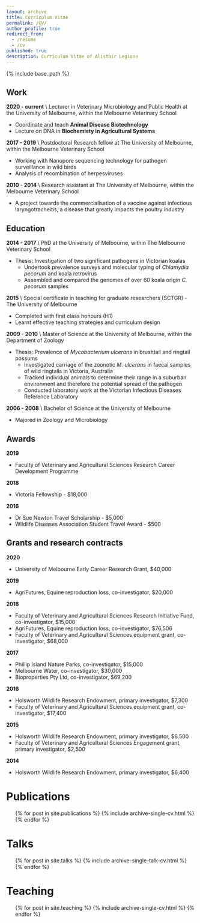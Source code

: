 ```yaml
---
layout: archive
title: Curriculum Vitae
permalink: /CV/
author_profile: true
redirect_from:
  - /resume
  - /cv
published: true
description: Curriculum Vitae of Alistair Legione
---
```


{% include base_path %}

## Work
__2020 - current__ \\
Lecturer in Veterinary Microbiology and Public Health at the University of Melbourne, within the Melbourne Veterinary School
* Coordinate and teach **Animal Disease Biotechnology**
* Lecture on DNA in **Biochemisty in Agricultural Systems**

__2017 - 2019__ \\
Postdoctoral Research fellow at The University of Melbourne, within the Melbourne Veterinary School
* Working with Nanopore sequencing technology for pathogen surveillance in wild birds
* Analysis of recombination of herpesviruses

__2010 - 2014__ \\
Research assistant at The University of Melbourne, within the Melbourne Veterinary School
* A project towards the commercialisation of a vaccine against infectious laryngotracheitis, a disease that greatly impacts the poultry industry

## Education
__2014 - 2017__ \\
PhD at the University of Melbourne, within The Melbourne Veterinary School
* Thesis: Investigation of two significant pathogens in Victorian koalas
     + Undertook prevalence surveys and molecular typing of *Chlamydia pecorum* and koala retrovirus
     + Assembled and compared the genomes of over 60 koala origin *C. pecorum* samples

__2015__ \\
Special certificate in teaching for graduate researchers (SCTGR) - The University of Melbourne
* Completed with first class honours (H1)
* Learnt effective teaching strategies and curriculum design

__2009 - 2010__ \\
Master of Science at the University of Melbourne, within the Department of Zoology
* Thesis: Prevalence of *Mycobacterium ulcerans* in brushtail and ringtail possums
     + Investigated carriage of the zoonotic *M. ulcerans* in faecal samples of wild ringtails in Victoria, Australia
     + Tracked individual animals to determine their range in a suburban environment and therefore the potential spread of the pathogen
     + Conducted laboratory work at the Victorian Infectious Diseases Reference Laboratory

__2006 - 2008__ \\
Bachelor of Science at the University of Melbourne
* Majored in Zoology and Microbiology

## Awards
__2019__
+ Faculty of Veterinary and Agricultural Sciences Research Career Development Programme

__2018__
+ Victoria Fellowship - $18,000

__2016__
+ Dr Sue Newton Travel Scholarship - $5,000
+ Wildlife Diseases Association Student Travel Award - $500

## Grants and research contracts
__2020__
+ University of Melbourne Early Career Research Grant, $40,000

__2019__
+ AgriFutures, Equine reproduction loss, co-investigator, $20,000

__2018__
+ Faculty of Veterinary and Agricultural Sciences Research Initiative Fund, co-investigator, $15,000
+ AgriFutures, Equine reproduction loss, co-investigator, $76,506
+ Faculty of Veterinary and Agricultural Sciences equipment grant, co-investigator, $68,000

__2017__
+ Phillip Island Nature Parks, co-investigator, $15,000
+ Melbourne Water, co-investigator, $30,000
+ Bioproperties Pty Ltd, co-investigator, $69,200

__2016__
+ Holsworth Wildlife Research Endowment, primary investigator, $7,300
+ Faculty of Veterinary and Agricultural Sciences equipment grant, co-investigator, $17,400

__2015__
+ Holsworth Wildlife Research Endowment, primary investigator, $6,500
+ Faculty of Veterinary and Agricultural Sciences Engagement grant, primary investigator, $2,500

__2014__
+ Holsworth Wildlife Research Endowment, primary investigator, $6,400


Publications
======
  <ul>{% for post in site.publications %}
    {% include archive-single-cv.html %}
  {% endfor %}</ul>

Talks
======
  <ul>{% for post in site.talks %}
    {% include archive-single-talk-cv.html %}
  {% endfor %}</ul>

Teaching
======
  <ul>{% for post in site.teaching %}
    {% include archive-single-cv.html %}
  {% endfor %}</ul>
